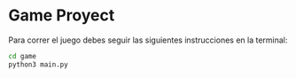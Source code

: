 # Game Proyect

Para correr el juego debes seguir las siguientes instrucciones en la terminal:

```sh
cd game
python3 main.py

```